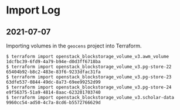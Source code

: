 # Import Log

## 2021-07-07

Importing volumes in the `geocens` project into Terraform.

```
$ terraform import openstack_blockstorage_volume_v3.awm_volume 1dcfbc39-6fd9-4a79-b94e-d0d3ff6718ba
$ terraform import openstack_blockstorage_volume_v3.pg-store-22 65404b92-b8c2-483e-83f6-9233dfac31fa
$ terraform import openstack_blockstorage_volume_v3.pg-store-23 63dfe537-0844-49dc-8a73-69ee99252d99
$ terraform import openstack_blockstorage_volume_v3.pg-store-24 e9f56375-51a9-4814-8aac-623201703740
$ terraform import openstack_blockstorage_volume_v3.scholar-data 9960cc54-ad50-4c7a-8cd6-b5572766629d
```